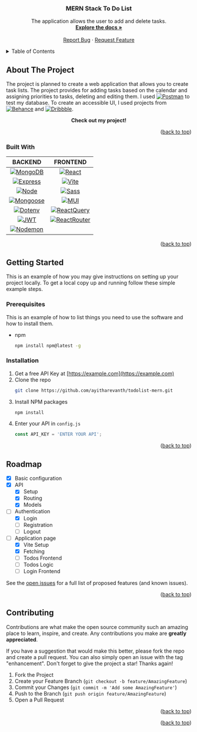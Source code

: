 <a name="readme-top"></a>
<!--
*** Thanks for checking out the Best-README-Template. If you have a suggestion
*** that would make this better, please fork the repo and create a pull request
*** or simply open an issue with the tag "enhancement".
*** Don't forget to give the project a star!
*** Thanks again! Now go create something AMAZING! :D
-->





<!-- PROJECT LOGO -->
<br />
<div align="center">

<h3 align="center">MERN Stack To Do List</h3>

  <p align="center">
    The application allows the user to add and delete tasks.
    <br />
    <a href="https://github.com/ayitharevanth/todolist-mern"><strong>Explore the docs »</strong></a>
    <br />
    <br />
    <!-- <a href="https://github.com/github_username/repo_name">View Demo</a> -->
    <!-- · -->
    <a href="https://github.com/ayitharevanth/todolist-mern/issues">Report Bug</a>
    ·
    <a href="https://github.com/ayitharevanth/todolist-mern/issues">Request Feature</a>
  </p>
</div>



<!-- TABLE OF CONTENTS -->
<details>
  <summary>Table of Contents</summary>
  <ol>
    <li>
      <a href="#about-the-project">About The Project</a>
      <ul>
        <li><a href="#built-with">Built With</a></li>
      </ul>
    </li>
    <li>
      <a href="#getting-started">Getting Started</a>
      <ul>
        <li><a href="#prerequisites">Prerequisites</a></li>
        <li><a href="#installation">Installation</a></li>
      </ul>
    </li>
    <!-- <li><a href="#usage">Usage</a></li> -->
    <li><a href="#roadmap">Roadmap</a></li>
    <li><a href="#contributing">Contributing</a></li>
    <!-- <li><a href="#license">License</a></li> -->
    <li><a href="#contact">Contact</a></li>
    <!-- <li><a href="#acknowledgments">Acknowledgments</a></li> -->
  </ol>
</details>



<!-- ABOUT THE PROJECT -->
## About The Project

The project is planned to create a web application that allows you to create task lists. The project provides for adding tasks based on the calendar and assigning priorities to tasks, deleting and editing them.
I used [![Postman][Postman]][Postman-url] to test my database. To create an accessible UI, I used projects from [![Behance][Behance]][Behance-url] and [![Dribbble][Dribbble]][Dribbble-url].
<p align="center"><b>Check out my project!</b></p>
<!-- [![Product Name Screen Shot][product-screenshot]](https://example.com) -->


<p align="right">(<a href="#readme-top">back to top</a>)</p>

### Built With
| BACKEND | FRONTEND |
| :-: | :-: |
|[![MongoDB][MongoDB]][Mongodb-url] |[![React][React.js]][React-url]
[![Express][Express]][Express-url] |[![Vite][Vite]][Vite-url]
[![Node][Node.js]][Node-url] |[![Sass][Sass]][Sass-url]
[![Mongoose][Mongoose.js]][Mongoose-url] |[![MUI][MUI]][MUI-url]
[![Dotenv][Dotenv]][Dotenv-url] |[![ReactQuery][ReactQuery]][ReactQuery-url]
[![JWT][JWT]][JWT-url] |[![ReactRouter][ReactRouter]][ReactRouter-url]
[![Nodemon][Nodemon]][Nodemon-url]|

<p align="right">(<a href="#readme-top">back to top</a>)</p>



<!-- GETTING STARTED -->
## Getting Started

This is an example of how you may give instructions on setting up your project locally.
To get a local copy up and running follow these simple example steps.

### Prerequisites

This is an example of how to list things you need to use the software and how to install them.
* npm
  ```sh
  npm install npm@latest -g
  ```

### Installation

1. Get a free API Key at [https://example.com](https://example.com)
2. Clone the repo
   ```sh
   git clone https://github.com/ayitharevanth/todolist-mern.git
   ```
3. Install NPM packages
   ```sh
   npm install
   ```
4. Enter your API in `config.js`
   ```js
   const API_KEY = 'ENTER YOUR API';
   ```

<p align="right">(<a href="#readme-top">back to top</a>)</p>



<!-- USAGE EXAMPLES -->
<!-- ## Usage -->

<!-- Use this space to show useful examples of how a project can be used. Additional screenshots, code examples and demos work well in this space. You may also link to more resources. -->

<!-- _For more examples, please refer to the [Documentation](https://example.com)_ -->

<!-- <p align="right">(<a href="#readme-top">back to top</a>)</p> -->



<!-- ROADMAP -->
## Roadmap

- [X] Basic configuration
- [X] API 
    - [X] Setup
    - [X] Routing
    - [X] Models
- [ ] Authentication
    - [X] Login
    - [ ] Registration
    - [ ] Logout
- [ ] Application page
    - [X] Vite Setup
    - [X] Fetching
    - [ ] Todos Frontend
    - [ ] Todos Logic
    - [ ] Login Frontend

See the [open issues](https://github.com/ayitharevanth/todolist-mern/issues) for a full list of proposed features (and known issues).

<p align="right">(<a href="#readme-top">back to top</a>)</p>



<!-- CONTRIBUTING -->
## Contributing

Contributions are what make the open source community such an amazing place to learn, inspire, and create. Any contributions you make are **greatly appreciated**.

If you have a suggestion that would make this better, please fork the repo and create a pull request. You can also simply open an issue with the tag "enhancement".
Don't forget to give the project a star! Thanks again!

1. Fork the Project
2. Create your Feature Branch (`git checkout -b feature/AmazingFeature`)
3. Commit your Changes (`git commit -m 'Add some AmazingFeature'`)
4. Push to the Branch (`git push origin feature/AmazingFeature`)
5. Open a Pull Request

<p align="right">(<a href="#readme-top">back to top</a>)</p>



<!-- LICENSE -->
<!-- ## License

Distributed under the MIT License. See `LICENSE.txt` for more information.

<p align="right">(<a href="#readme-top">back to top</a>)</p> -->





<p align="right">(<a href="#readme-top">back to top</a>)</p>



[Behance]: https://img.shields.io/badge/behance-0057FF?style=for-the-badge&logo=behance&logoColor=white
[Behance-url]: https://www.behance.net/
[Dribbble]: https://img.shields.io/badge/dribbble-F6AECA?style=for-the-badge&logo=dribbble&logoColor=AC2057
[Dribbble-url]: https://dribbble.com/
[Sass]: https://img.shields.io/badge/sass-CF649A?style=for-the-badge&logo=sass&logoColor=white
[Sass-url]: https://sass-lang.com/
[React.js]: https://img.shields.io/badge/React-20232A?style=for-the-badge&logo=react&logoColor=61DAFB
[React-url]: https://reactjs.org/
[Vite]: https://img.shields.io/badge/Vite-A651FE?style=for-the-badge&logo=vite&logoColor=FFCB23
[Vite-url]: https://vitejs.dev/
[Node.js]: https://img.shields.io/badge/node.js-333333?style=for-the-badge&logo=nodedotjs&logoColor=339933
[Node-url]: https://nodejs.org/en
[MongoDB]: https://img.shields.io/badge/mongodb-47A248?style=for-the-badge&logo=mongodb&logoColor=001E2B
[Mongodb-url]: https://www.mongodb.com/
[Mongoose.js]: https://img.shields.io/badge/mongoose-D6D6D6?style=for-the-badge&logo=mongoose&logoColor=880000
[Mongoose-url]: https://mongoosejs.com/
[Express]: https://img.shields.io/badge/express-000000?style=for-the-badge&logo=express&logoColor=FFFFFFF
[Express-url]: https://expressjs.com/
[MUI]: https://img.shields.io/badge/Material_UI-FFFFFF?style=for-the-badge&logo=mui&logoColor=007FFF
[MUI-url]: https://mui.com/
[Dotenv]: https://img.shields.io/badge/.env-000000?style=for-the-badge&logo=.env&logoColor=ECD53F
[Dotenv-url]: https://www.dotenv.org/
[JWT]: https://img.shields.io/badge/JSON_Web_Tokens-000000?style=for-the-badge&logo=jsonwebtokens&logoColor=FFFFFF
[JWT-url]: https://jwt.io/
[ReactQuery]: https://img.shields.io/badge/React_Query-00223A?style=for-the-badge&logo=reactquery&logoColor=FF4154
[ReactQuery-url]: https://tanstack.com/query/latest
[ReactRouter]: https://img.shields.io/badge/React_Router-CA4245?style=for-the-badge&logo=reactrouter&logoColor=000000
[ReactRouter-url]: https://reactrouter.com/en/main
[Nodemon]: https://img.shields.io/badge/Nodemon-76D04B?style=for-the-badge&logo=nodemon&logoColor=4F4D3F
[Nodemon-url]: https://nodemon.io/
[Postman]: https://img.shields.io/badge/Postman-FFFFFF?style=for-the-badge&logo=postman&logoColor=FF6C37
[Postman-url]: https://www.postman.com/
